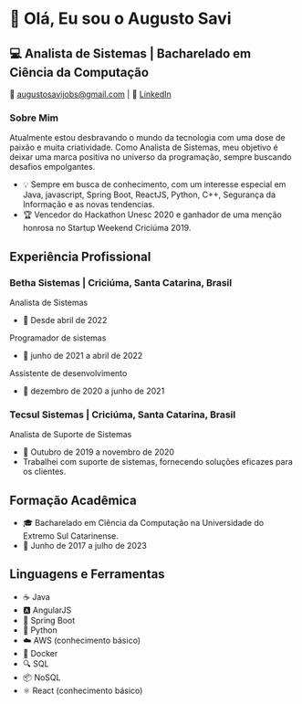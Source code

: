 # 👋 Olá, Eu sou o Augusto Savi

## 💻 Analista de Sistemas | Bacharelado em Ciência da Computação

📧 augustosavijobs@gmail.com | 💼 [LinkedIn](https://www.linkedin.com/in/augustosavi)

### Sobre Mim

Atualmente estou desbravando o mundo da tecnologia com uma dose de paixão e muita criatividade. Como Analista de Sistemas, meu objetivo é deixar uma marca positiva no universo da programação, sempre buscando desafios empolgantes.

- 💡 Sempre em busca de conhecimento, com um interesse especial em Java, javascript, Spring Boot, ReactJS, Python, C++, Segurança da Informação e as novas tendencias.
- 🏆 Vencedor do Hackathon Unesc 2020 e ganhador de uma menção honrosa no Startup Weekend Criciúma 2019.

## Experiência Profissional

### Betha Sistemas | Criciúma, Santa Catarina, Brasil
Analista de Sistemas
- 📅 Desde abril de 2022

Programador de sistemas
- 📅  junho de 2021 a abril de 2022

Assistente de desenvolvimento
- 📅  dezembro de 2020 a junho de 2021

### Tecsul Sistemas | Criciúma, Santa Catarina, Brasil
Analista de Suporte de Sistemas
- 📅 Outubro de 2019 a novembro de 2020
- Trabalhei com suporte de sistemas, fornecendo soluções eficazes para os clientes.

## Formação Acadêmica

- 🎓 Bacharelado em Ciência da Computação na Universidade do Extremo Sul Catarinense.
- 📆 Junho de 2017 a julho de 2023

## Linguagens e Ferramentas

- ☕ Java
- 🅰️ AngularJS
- 🌱 Spring Boot
- 🐍 Python
- ☁️ AWS (conhecimento básico)
- 🐳 Docker
- 🔍 SQL
- 📦 NoSQL
- ⚛️ React (conhecimento básico)
